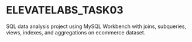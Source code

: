 # ELEVATELABS_TASK03
SQL data analysis project using MySQL Workbench with joins, subqueries, views, indexes, and aggregations on ecommerce dataset.
